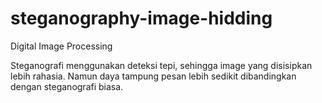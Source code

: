 # steganography-image-hidding
Digital Image Processing

Steganografi menggunakan deteksi tepi, sehingga image yang disisipkan lebih rahasia. Namun daya tampung pesan lebih sedikit dibandingkan dengan steganografi biasa.
